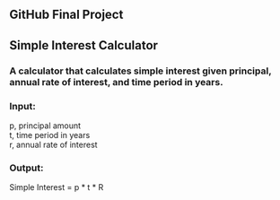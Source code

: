 <h2>GitHub Final Project</h2>
<h2>Simple Interest Calculator</h2>
<h3>A calculator that calculates simple interest given principal, annual rate of interest, and time period in years.</h3>
<h3>Input:</h3>
   p, principal amount <br>
   t, time period in years <br>
   r, annual rate of interest 
   
<h3>Output:</h3>

   Simple Interest = p * t * R
